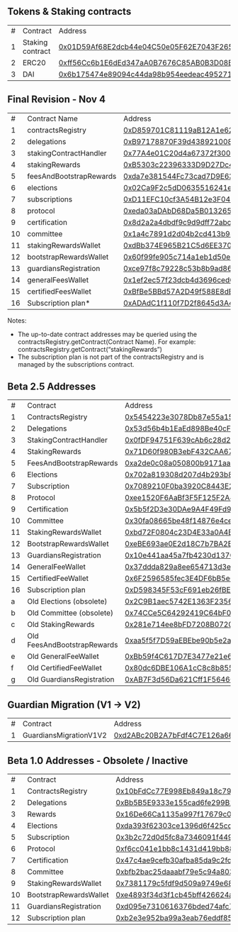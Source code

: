 ## Tokens & Staking contracts


<table>
  <tr>
   <td>#
   </td>
   <td>Contract
   </td>
   <td>Address
   </td>
  </tr>
  <tr>
   <td>1
   </td>
   <td>Staking contract
   </td>
   <td><a href="https://etherscan.io/address/0x01d59af68e2dcb44e04c50e05f62e7043f2656c3#readContract">0x01D59Af68E2dcb44e04C50e05F62E7043F2656C3</a>
   </td>
  </tr>
  <tr>
   <td>2
   </td>
   <td>ERC20
   </td>
   <td><a href="https://etherscan.io/token/0xff56cc6b1e6ded347aa0b7676c85ab0b3d08b0fa">0xff56Cc6b1E6dEd347aA0B7676C85AB0B3D08B0FA</a>
   </td>
  </tr>
  <tr>
   <td>3
   </td>
   <td>DAI
   </td>
   <td><a href="https://etherscan.io/token/0x6b175474e89094c44da98b954eedeac495271d0f">0x6b175474e89094c44da98b954eedeac495271d0f</a>
   </td>
  </tr>
</table>



## Final Revision - Nov 4


<table>
  <tr>
   <td>#
   </td>
   <td>Contract Name
   </td>
   <td>Address
   </td>
  </tr>
  <tr>
   <td>1
   </td>
   <td>contractsRegistry
   </td>
   <td><a href="https://etherscan.io/address/0xD859701C81119aB12A1e62AF6270aD2AE05c7AB3">0xD859701C81119aB12A1e62AF6270aD2AE05c7AB3</a>
   </td>
  </tr>
  <tr>
   <td>2
   </td>
   <td>delegations
   </td>
   <td><a href="https://etherscan.io/address/0xB97178870F39d4389210086E4BcaccACD715c71d">0xB97178870F39d4389210086E4BcaccACD715c71d</a>
   </td>
  </tr>
  <tr>
   <td>3
   </td>
   <td>stakingContractHandler
   </td>
   <td><a href="https://etherscan.io/address/0x77A4e01C20d4a67372f300297fB69Da981c19755">0x77A4e01C20d4a67372f300297fB69Da981c19755</a>
   </td>
  </tr>
  <tr>
   <td>4
   </td>
   <td>stakingRewards
   </td>
   <td><a href="https://etherscan.io/address/0xB5303c22396333D9D27Dc45bDcC8E7Fc502b4B32">0xB5303c22396333D9D27Dc45bDcC8E7Fc502b4B32</a>
   </td>
  </tr>
  <tr>
   <td>5
   </td>
   <td>feesAndBootstrapRewards
   </td>
   <td><a href="https://etherscan.io/address/0xda7e381544Fc73cad7D9E63C86e561452b9B9E9C">0xda7e381544Fc73cad7D9E63C86e561452b9B9E9C</a>
   </td>
  </tr>
  <tr>
   <td>6
   </td>
   <td>elections
   </td>
   <td><a href="https://etherscan.io/address/0x02Ca9F2c5dD0635516241efD480091870277865b">0x02Ca9F2c5dD0635516241efD480091870277865b</a>
   </td>
  </tr>
  <tr>
   <td>7
   </td>
   <td>subscriptions
   </td>
   <td><a href="https://etherscan.io/address/0xD11EFC10cf3A54B12e3F04143070BE3865E7Bb8E">0xD11EFC10cf3A54B12e3F04143070BE3865E7Bb8E</a>
   </td>
  </tr>
  <tr>
   <td>8
   </td>
   <td>protocol
   </td>
   <td><a href="https://etherscan.io/address/0xeda03aDAbD68Da5B01326575712F01029d99703a">0xeda03aDAbD68Da5B01326575712F01029d99703a</a>
   </td>
  </tr>
  <tr>
   <td>9
   </td>
   <td>certification
   </td>
   <td><a href="https://etherscan.io/address/0x8d2a2a4dbdf9c9d9dff72abc96a2751b70ab3011">0x8d2a2a4dbdf9c9d9dff72abc96a2751b70ab3011</a>
   </td>
  </tr>
  <tr>
   <td>10
   </td>
   <td>committee
   </td>
   <td><a href="https://etherscan.io/address/0x1a4c7891d2d04b2cd413b98bc3283c8d992f5fa7">0x1a4c7891d2d04b2cd413b98bc3283c8d992f5fa7</a>
   </td>
  </tr>
  <tr>
   <td>11
   </td>
   <td>stakingRewardsWallet
   </td>
   <td><a href="https://etherscan.io/address/0xdBb374E965B21C5d6EE370dcB80176884Fa936f1">0xdBb374E965B21C5d6EE370dcB80176884Fa936f1</a>
   </td>
  </tr>
  <tr>
   <td>12
   </td>
   <td>bootstrapRewardsWallet
   </td>
   <td><a href="https://etherscan.io/address/0x60f99fe905c714a1eb1d50e7dfb91c9f956478e0">0x60f99fe905c714a1eb1d50e7dfb91c9f956478e0</a>
   </td>
  </tr>
  <tr>
   <td>13
   </td>
   <td>guardiansRegistration
   </td>
   <td><a href="https://etherscan.io/address/0xce97f8c79228c53b8b9ad86800a493d1e7e5d1e3">0xce97f8c79228c53b8b9ad86800a493d1e7e5d1e3</a>
   </td>
  </tr>
  <tr>
   <td>14
   </td>
   <td>generalFeesWallet
   </td>
   <td><a href="https://etherscan.io/address/0x1ef2ec57f23dcb4d3696ced6d70c60a8722ddf92">0x1ef2ec57f23dcb4d3696ced6d70c60a8722ddf92</a>
   </td>
  </tr>
  <tr>
   <td>15
   </td>
   <td>certifiedFeesWallet
   </td>
   <td><a href="https://etherscan.io/address/0xBfBe5BBd57A2D49f588E8dBf8d1380B7F5f6d9AE">0xBfBe5BBd57A2D49f588E8dBf8d1380B7F5f6d9AE</a>
   </td>
  </tr>
  <tr>
   <td>16
   </td>
   <td>Subscription plan*
   </td>
   <td><a href="https://etherscan.io/address/0xADAdC1f110f7D2f8645d3A4EAC62E7F053a33f1F">0xADAdC1f110f7D2f8645d3A4EAC62E7F053a33f1F</a>
   </td>
  </tr>
</table>


Notes:



*   The up-to-date contract addresses may be queried using the contractsRegistry.getContract(Contract Name). For example: contractsRegistry.getContract(“stakingRewards”)
*   The subscription plan is not part of the contractsRegistry and is managed by the subscriptions contract.


## Beta 2.5 Addresses


<table>
  <tr>
   <td>#
   </td>
   <td>Contract
   </td>
   <td>Address
   </td>
  </tr>
  <tr>
   <td>1
   </td>
   <td>ContractsRegistry
   </td>
   <td><a href="https://etherscan.io/address/0x5454223e3078Db87e55a15bE541cc925f3702eB0">0x5454223e3078Db87e55a15bE541cc925f3702eB0</a>
   </td>
  </tr>
  <tr>
   <td>2
   </td>
   <td>Delegations
   </td>
   <td><a href="https://etherscan.io/address/0x53d56b4b1EaEd898Be40cF445a715c55dDD6B09C">0x53d56b4b1EaEd898Be40cF445a715c55dDD6B09C</a>
   </td>
  </tr>
  <tr>
   <td>3
   </td>
   <td>StakingContractHandler
   </td>
   <td><a href="https://etherscan.io/address/0x0fDF94751F639cAb6c28d2dC339844bC6BE9530F">0x0fDF94751F639cAb6c28d2dC339844bC6BE9530F</a>
   </td>
  </tr>
  <tr>
   <td>4
   </td>
   <td>StakingRewards
   </td>
   <td><a href="https://etherscan.io/address/0x71D60f980B3ebF432CAA67962b859A12f3b8c5ea">0x71D60f980B3ebF432CAA67962b859A12f3b8c5ea</a>
   </td>
  </tr>
  <tr>
   <td>5
   </td>
   <td>FeesAndBootstrapRewards
   </td>
   <td><a href="https://etherscan.io/address/0xa2de0c08a050800b9171aab7dc97a33cb5f8e9db">0xa2de0c08a050800b9171aab7dc97a33cb5f8e9db</a>
   </td>
  </tr>
  <tr>
   <td>6
   </td>
   <td>Elections
   </td>
   <td><a href="https://etherscan.io/address/0x702a819308d207d4b293b80b21f4bfac5813af3b">0x702a819308d207d4b293b80b21f4bfac5813af3b</a>
   </td>
  </tr>
  <tr>
   <td>7
   </td>
   <td>Subscription
   </td>
   <td><a href="https://etherscan.io/address/0x7089210F0ba3920C8443E26fb26D6e2f12E5216f">0x7089210F0ba3920C8443E26fb26D6e2f12E5216f</a>
   </td>
  </tr>
  <tr>
   <td>8
   </td>
   <td>Protocol
   </td>
   <td><a href="https://etherscan.io/address/0xee1520F6AaBf3F5F125F2A4c096a0DE083b82Fc9">0xee1520F6AaBf3F5F125F2A4c096a0DE083b82Fc9</a>
   </td>
  </tr>
  <tr>
   <td>9
   </td>
   <td>Certification
   </td>
   <td><a href="https://etherscan.io/address/0x5b5f2D3e30DAe9A4F49Fd95B1332441e699481f3">0x5b5f2D3e30DAe9A4F49Fd95B1332441e699481f3</a>
   </td>
  </tr>
  <tr>
   <td>10
   </td>
   <td>Committee
   </td>
   <td><a href="https://etherscan.io/address/0x30fa08665be48f14876e4ce2975f67aabfb68a77">0x30fa08665be48f14876e4ce2975f67aabfb68a77</a>
   </td>
  </tr>
  <tr>
   <td>11
   </td>
   <td>StakingRewardsWallet
   </td>
   <td><a href="https://etherscan.io/address/0xbd72F0804c23D4E33a0A4Bf8517d0e745E75fa96">0xbd72F0804c23D4E33a0A4Bf8517d0e745E75fa96</a>
   </td>
  </tr>
  <tr>
   <td>12
   </td>
   <td>BootstrapRewardsWallet
   </td>
   <td><a href="https://etherscan.io/address/0xeBE693ae0E2d18C7b7BA2B4D5c289E250afE5ee3">0xeBE693ae0E2d18C7b7BA2B4D5c289E250afE5ee3</a>
   </td>
  </tr>
  <tr>
   <td>13
   </td>
   <td>GuardiansRegistration
   </td>
   <td><a href="https://etherscan.io/address/0x10e441aa45a7fb4230d1370fba3cf98269bd4b5d">0x10e441aa45a7fb4230d1370fba3cf98269bd4b5d</a>
   </td>
  </tr>
  <tr>
   <td>14
   </td>
   <td>GeneralFeeWallet
   </td>
   <td><a href="https://etherscan.io/address/0x37ddda829a8ee654713d3e4c7fd8c02a016574a4">0x37ddda829a8ee654713d3e4c7fd8c02a016574a4</a>
   </td>
  </tr>
  <tr>
   <td>15
   </td>
   <td>CertifiedFeeWallet
   </td>
   <td><a href="https://etherscan.io/address/0x6F2596585fec3E4DF6bB5e68C61027C4972BE118">0x6F2596585fec3E4DF6bB5e68C61027C4972BE118</a>
   </td>
  </tr>
  <tr>
   <td>16
   </td>
   <td>Subscription plan
   </td>
   <td><a href="https://etherscan.io/address/0xD598345F53cF691eb26fBEAb8aF515F9f7500f72">0xD598345F53cF691eb26fBEAb8aF515F9f7500f72</a>
   </td>
  </tr>
  <tr>
   <td>a
   </td>
   <td>Old Elections (obsolete)
   </td>
   <td><a href="https://etherscan.io/address/0x2C9B1aec5742E1363F235666FfE829Dd1982DbC8">0x2C9B1aec5742E1363F235666FfE829Dd1982DbC8</a>
   </td>
  </tr>
  <tr>
   <td>b
   </td>
   <td>Old Committee (obsolete)
   </td>
   <td><a href="https://etherscan.io/address/0x74CCe5C64292419C64bF0fbb71A4a1B7F9d89a3E">0x74CCe5C64292419C64bF0fbb71A4a1B7F9d89a3E</a>
   </td>
  </tr>
  <tr>
   <td>c
   </td>
   <td>Old StakingRewards
   </td>
   <td><a href="https://etherscan.io/address/0x281e714ee8bFD7208B07205fb93d7C9298f3a807">0x281e714ee8bFD7208B07205fb93d7C9298f3a807</a>
   </td>
  </tr>
  <tr>
   <td>d
   </td>
   <td>Old FeesAndBootstrapRewards
   </td>
   <td><a href="https://etherscan.io/address/0xaa5f5f7D59aEBEbe90b5e2ac93F87Df639E5152a">0xaa5f5f7D59aEBEbe90b5e2ac93F87Df639E5152a</a>
   </td>
  </tr>
  <tr>
   <td>e
   </td>
   <td>Old GeneralFeeWallet
   </td>
   <td><a href="https://etherscan.io/address/0xBb59f4C617D7E3477e21e6a9498D4F72c2BA008D">0xBb59f4C617D7E3477e21e6a9498D4F72c2BA008D</a>
   </td>
  </tr>
  <tr>
   <td>f
   </td>
   <td>Old CertifiedFeeWallet
   </td>
   <td><a href="https://etherscan.io/address/0x80dc6DBE106A1cC8c8b8553a96C3Bf8162850452">0x80dc6DBE106A1cC8c8b8553a96C3Bf8162850452</a>
   </td>
  </tr>
  <tr>
   <td>g
   </td>
   <td>Old GuardiansRegistration
   </td>
   <td><a href="https://etherscan.io/address/0xAB7F3d56Da621Cff1F5646642d7F79f6A201E4eD">0xAB7F3d56Da621Cff1F5646642d7F79f6A201E4eD</a>
   </td>
  </tr>
</table>



## Guardian Migration (V1 -> V2)

 


<table>
  <tr>
   <td>#
   </td>
   <td>Contract
   </td>
   <td>Address
   </td>
  </tr>
  <tr>
   <td>1
   </td>
   <td>GuardiansMigrationV1V2
   </td>
   <td><a href="https://etherscan.io/address/0xd2abc20b2a7bfdf4c7e126a669d2c43293845c7d">0xd2ABc20B2A7bFdf4C7E126a669D2C43293845c7D</a>
   </td>
  </tr>
</table>



## Beta 1.0 Addresses - Obsolete / Inactive


<table>
  <tr>
   <td>#
   </td>
   <td>Contract
   </td>
   <td>Address
   </td>
  </tr>
  <tr>
   <td>1
   </td>
   <td>ContractsRegistry
   </td>
   <td><a href="https://etherscan.io/address/0x10bFdCc77E998Eb849a18c79b880F8b9BE06Ad83">0x10bFdCc77E998Eb849a18c79b880F8b9BE06Ad83</a>
   </td>
  </tr>
  <tr>
   <td>2
   </td>
   <td>Delegations
   </td>
   <td><a href="https://etherscan.io/address/0xBb5B5E9333e155cad6fe299B18dED3F4107EF294">0xBb5B5E9333e155cad6fe299B18dED3F4107EF294</a>
   </td>
  </tr>
  <tr>
   <td>3
   </td>
   <td>Rewards
   </td>
   <td><a href="https://etherscan.io/address/0x16De66Ca1135a997f17679c0CdF09d49223F5B20">0x16De66Ca1135a997f17679c0CdF09d49223F5B20</a>
   </td>
  </tr>
  <tr>
   <td>4
   </td>
   <td>Elections
   </td>
   <td><a href="https://etherscan.io/address/0xda393f62303ce1396d6f425cd7e85b60dac8233e">0xda393f62303ce1396d6f425cd7e85b60dac8233e</a>
   </td>
  </tr>
  <tr>
   <td>5
   </td>
   <td>Subscription
   </td>
   <td><a href="https://etherscan.io/address/0x3b2c72d0d5fc8a7346091f449487cd0a7f0954d6">0x3b2c72d0d5fc8a7346091f449487cd0a7f0954d6</a>
   </td>
  </tr>
  <tr>
   <td>6
   </td>
   <td>Protocol
   </td>
   <td><a href="https://etherscan.io/address/0xf6cc041e1bb8c1431d419bb88424324af5dd7866">0xf6cc041e1bb8c1431d419bb88424324af5dd7866</a>
   </td>
  </tr>
  <tr>
   <td>7
   </td>
   <td>Certification
   </td>
   <td><a href="https://etherscan.io/address/0x47c4ae9cefb30afba85da9c2fcd3125480770d9b">0x47c4ae9cefb30afba85da9c2fcd3125480770d9b</a>
   </td>
  </tr>
  <tr>
   <td>8
   </td>
   <td>Committee
   </td>
   <td><a href="https://etherscan.io/address/0xbfb2bac25daaabf79e5c94a8036b28c553ee75f5">0xbfb2bac25daaabf79e5c94a8036b28c553ee75f5</a>
   </td>
  </tr>
  <tr>
   <td>9
   </td>
   <td>StakingRewardsWallet
   </td>
   <td><a href="https://etherscan.io/address/0x7381179c5fdf9d509a9749e684fa58604e670f11">0x7381179c5fdf9d509a9749e684fa58604e670f11</a>
   </td>
  </tr>
  <tr>
   <td>10
   </td>
   <td>BootstrapRewardsWallet
   </td>
   <td><a href="https://etherscan.io/address/0xe4893f34d3f1cb45bff426624a2dc938d132cd7b">0xe4893f34d3f1cb45bff426624a2dc938d132cd7b</a>
   </td>
  </tr>
  <tr>
   <td>11
   </td>
   <td>GuardiansRegistration
   </td>
   <td><a href="https://etherscan.io/address/0xd095e7310616376bded74afc7e0400e6d0894e6f">0xd095e7310616376bded74afc7e0400e6d0894e6f</a>
   </td>
  </tr>
  <tr>
   <td>12
   </td>
   <td>Subscription plan
   </td>
   <td><a href="https://etherscan.io/address/0xb2e3e952ba99a3eab76eddf85a2d387e3d9d335b">0xb2e3e952ba99a3eab76eddf85a2d387e3d9d335b</a>
   </td>
  </tr>
</table>

